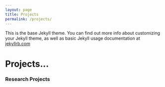 ```yaml
---
layout: page
title: Projects
permalink: /projects/
---
```

<link rel="stylesheet" href="/assets">

This is the base Jekyll theme. You can find out more info about customizing your Jekyll theme, as well as basic Jekyll usage documentation at [jekyllrb.com](https://jekyllrb.com/)
<!-- The video -->




<!-- Optional: some overlay text to describe the video -->
<div class="content">
  <h1>Projects...</h1>
    <h3> Research Projects </h3>
      <p></p>
  <!-- Use a button to pause/play the video with JavaScript -->

</div>

